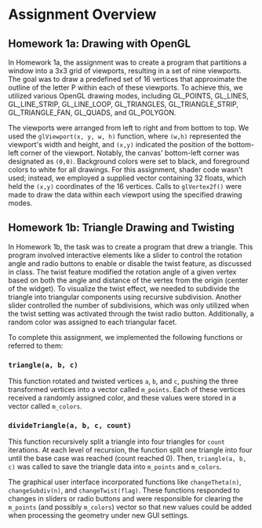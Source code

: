 # Assignment Overview

## Homework 1a: Drawing with OpenGL

In Homework 1a, the assignment was to create a program that partitions a window into a 3x3 grid of viewports, resulting in a set of nine viewports. The goal was to draw a predefined set of 16 vertices that approximate the outline of the letter P within each of these viewports. To achieve this, we utilized various OpenGL drawing modes, including GL_POINTS, GL_LINES, GL_LINE_STRIP, GL_LINE_LOOP, GL_TRIANGLES, GL_TRIANGLE_STRIP, GL_TRIANGLE_FAN, GL_QUADS, and GL_POLYGON.

The viewports were arranged from left to right and from bottom to top. We used the `glViewport(x, y, w, h)` function, where `(w,h)` represented the viewport's width and height, and `(x,y)` indicated the position of the bottom-left corner of the viewport. Notably, the canvas' bottom-left corner was designated as `(0,0)`. Background colors were set to black, and foreground colors to white for all drawings. For this assignment, shader code wasn't used; instead, we employed a supplied vector containing 32 floats, which held the `(x,y)` coordinates of the 16 vertices. Calls to `glVertex2f()` were made to draw the data within each viewport using the specified drawing modes.

## Homework 1b: Triangle Drawing and Twisting

In Homework 1b, the task was to create a program that drew a triangle. This program involved interactive elements like a slider to control the rotation angle and radio buttons to enable or disable the twist feature, as discussed in class. The twist feature modified the rotation angle of a given vertex based on both the angle and distance of the vertex from the origin (center of the widget). To visualize the twist effect, we needed to subdivide the triangle into triangular components using recursive subdivision. Another slider controlled the number of subdivisions, which was only utilized when the twist setting was activated through the twist radio button. Additionally, a random color was assigned to each triangular facet.

To complete this assignment, we implemented the following functions or referred to them:

### `triangle(a, b, c)`
This function rotated and twisted vertices `a`, `b`, and `c`, pushing the three transformed vertices into a vector called `m_points`. Each of these vertices received a randomly assigned color, and these values were stored in a vector called `m_colors`.

### `divideTriangle(a, b, c, count)`
This function recursively split a triangle into four triangles for `count` iterations. At each level of recursion, the function split one triangle into four until the base case was reached (count reached 0). Then, `triangle(a, b, c)` was called to save the triangle data into `m_points` and `m_colors`.

The graphical user interface incorporated functions like `changeTheta(n)`, `changeSubdiv(n)`, and `changeTwist(flag)`. These functions responded to changes in sliders or radio buttons and were responsible for clearing the `m_points` (and possibly `m_colors`) vector so that new values could be added when processing the geometry under new GUI settings.
